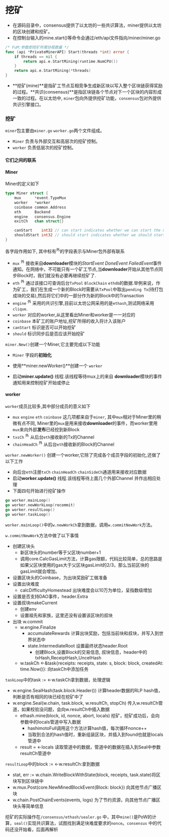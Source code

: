 # 挖矿

+ 在源码目录中，consensus提供了以太坊的一些共识算法，miner提供以太坊的区块创建和挖矿。
+ 在控制台输入的mine.start()等命令会通过/eth/api文件指向/miner/miner.go

```go
/* FuM:参数即挖矿所需协程数量 */
func (api *PrivateMinerAPI) Start(threads *int) error {
	if threads == nil {
		return api.e.StartMining(runtime.NumCPU())
	}
	return api.e.StartMining(*threads)
}
```

+ **挖矿(mine)**是指矿工节点互相竞争生成新区块以写入整个区块链获得奖励的过程。**共识(consensus)**是指区块链各个节点对下一个区块的内容形成一致的过程。在以太坊中, `miner`包向外提供挖矿功能，`consensus`包对外提供共识引擎接口。

### 挖矿

`miner`包主要由`miner.go` `worker.go`两个文件组成。

- `Miner` 负责与外部交互和高层次的挖矿控制。
- `worker` 负责低层次的挖矿控制。

#### 它们之间的联系

#### Miner

Miner的定义如下

```go
type Miner struct {
	mux      *event.TypeMux
	worker   *worker
	coinbase common.Address
	eth      Backend
	engine   consensus.Engine
	exitCh   chan struct{}

	canStart    int32 // can start indicates whether we can start the mining operation
	shouldStart int32 // should start indicates whether we should start after sync
}
```

各字段作用如下, 其中标有<sup>外</sup>的字段表示与Miner包外部有联系

- `mux` <sup>外</sup> 接收来自**downloader**模块的*StartEvent* *DoneEvent* *FailedEvent*事件通知。在网络中，不可能只有一个矿工节点,当**downloader**开始从其他节点同步Block时，我们就没有必要再继续挖矿了.
- `eth` <sup>外</sup> 通过该接口可查询后台`TxPool` `BlockChain` `ethdb`的数据.举例来说，作为矿工，我们在生成一个新的Block时需要从`TxPool`中取出`pending Tx`(待打包成块的交易),然后将它们中的一部分作为新的Block中的Transaction
- `engine` <sup>外</sup> 采用的共识引擎,目前以太坊公网采用的是`ethash`,测试网络采用`clique`.
- `worker` 对应的worker,从这里看出Miner和worker是一一对应的
- `coinbase` 本矿工的账户地址,挖矿所得的收入将计入该账户
- `canStart` 标识是否可以开始挖矿
- `should` 标识同步后是否应该开始挖矿

`miner.New()`创建一个Miner,它主要完成以下功能

- `Miner` 字段的**初始化**

- 使用**miner.newWorker()**创建一个 `worker`
- 启动**miner.update()** 线程.该线程等待mux上的来自 **downloader**模块的事件通知用来控制挖矿开始或停止

#### worker

`worker`成员比较多,其中部分成员的意义如下

- `mux` `engine` `eth` `coinbase` 这几项都来自于`miner`, 其中`mux`相对于Miner里的稍微有点不同, Miner里的`mux`是用来接收**downloader**的事件，而worker里用`mux`来向外部**发布**已经挖到新Block
- `txsCh` <sup>外</sup> 从后台`eth`接收新的Tx的Channel
- `chainHeadCh` <sup>外</sup> 从后台`eth`接收新的Block的Channel

`worker.newWorker()` 创建一个worker,它除了完成各个成员字段的初始化,还做了以下工作

- 向后台`eth`注册`txCh` `chainHeadCh` `chainSideCh`通道用来接收对应数据
- 启动**worker.update()** 线程.该线程等待上面几个外部Channel 并作出相应处理
- 下面四句开始进行挖矿操作

```go
go worker.mainLoop()
go worker.newWorkLoop(recommit)
go worker.resultLoop()
go worker.taskLoop()
```

`worker.mainLoop()`中的`w.newWorkCh`拿到数据，调用`w.commitNewWork`方法。

`w.commitNewWork`方法中做了以下事情

- 创建区块头
  - 新区块头的number等于父区块number+1
  - 调用core.CalcGasLimit方法，计算gas限额，代码比较简单，总的思路是如果父区块使用的gas大于父区块gasLimit的2/3，那么当前区块的gasLimit就会增加。
- 设置区块头的Coinbase，为出块奖励矿工做准备
- 设置出块难度
  - calcDifficultyHomestead 出块难度会以10万为单位，呈指数级增加
- 设置是否支持DAO事件，header.Extra
- 设置叔块makeCurrent
  - 创建env
  - 设置祖先和家族，这里还没有设置该区块的叔块
- 出块 w.commit
  - w.engine.Finalize
    - accumulateRewards 计算出块奖励，包括当前块和叔块，并写入到世界状态中
    - state.IntermediateRoot 设置最终状态header.Root
      - 创建Block,设置Block的交易信息, 叔块信息，header中的txHash,ReceiptHash,UncelHash
  - w.taskCh <-&task{receipts: receipts, state: s, block: block, createdAt: time.Now()}: 向taskCh中添加任务

`taskLoop`中的task := <-w.taskCh拿到数据，处理逻辑

- w.engine.SealHash(task.block.Header()) 计算header数据的RLP hash值，判断是否有相同的块已经在挖矿中了
- w.engine.Seal(w.chain, task.block, w.resultCh, stopCh) 传入w.resultCh管道，如果校验没问题，会向w.resultCh中插入数据
  - ethash.mine(block, id, nonce, abort, locals) 挖矿，挖矿成功后，会向参数中的locals管道中写入数据
    - hashimotoFull调用这个方法计算hash值，每次循环nonce++
    - 当取到合法的hash值时，重新组装区块，并插入到found也就是locals管道中
  - result = <-locals 读取管道中的数据，管道中的数据在插入到Seal中参数resultCh管道中

`resultLoop`中的block := <-w.resultCh:拿到数据

- stat, err := w.chain.WriteBlockWithState(block, receipts, task.state)将区块写到区块链中
- w.mux.Post(core.NewMinedBlockEvent{Block: block}) 向其他节点广播区块
- w.chain.PostChainEvents(events, logs) 为了节约资源，向其他节点广播区块头等简单信息

挖矿的实际操作在`/consensus/ethash/sealer.go` 中，其中`mine()`是PoW的计算，`seal()`实现共识算法，试图找到满足块难度要求的`nonce`。`consensus` 中的代码还没开始看，后面再解析